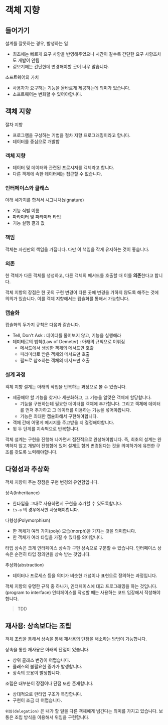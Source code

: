 # 객체 지향

## 들어가기

설계를 잘못하는 경우, 발생하는 일

- 최초에는 빠르게 요구 사항을 반영해주었으나 시간이 갈수록 간단한 요구 사항조차도 개발이 안됨
- 겉보기에는 간단한데 변경해야할 곳이 너무 많습니다.

소프트웨어의 가치

- 사용자가 요구하는 기능을 올바르게 제공하는데 의미가 있습니다.
- 소프트웨어는 변화할 수 있어야합니다.

## 객체 지향

절차 지향

- 프로그램을 구성하는 기법을 절차 지향 프로그래밍이라고 합니다.
- 데이터를 중심으로 개발함

### 객체 지향

- 데이터 및 데이터와 관련된 프로시저를 객체라고 합니다.
- 다른 객체에 속한 데이터에는 접근할 수 없습니다.

### 인터페이스와 클래스

아래 세가지를 합쳐서 시그니처(signature)

- 기능 식별 이름
- 파라미터 및 파라미터 타입
- 기능 실행 결과 값

### 책임

객체는 자신만의 책임을 가집니다. 다만 이 책임을 작게 유지하는 것이 좋습니다.

### 의존

한 객체가 다른 객체를 생성하고, 다른 객체의 메서드를 호출할 때 이를 **의존**한다고 합니다.

객체 지향의 장점은 한 곳의 구현 변경이 다른 곳에 변경을 가하지 않도록 해주는 것에 의의가 있습니다. 이를 객체 지향에서는 캡슐화를 통해서 가능합니다.

### 캡슐화

캡슐화의 두가지 규칙은 다음과 같습니다.

- Tell, Don't Ask : 데이터를 물어보지 않고, 기능을 실행해라
- 데미테르의 법칙(Law of Demeter) : 아래의 규칙으로 이뤄짐
  - 메서드에서 생성한 객체의 메서드만 호출
  - 파라미터로 받은 객체의 메서드만 호출
  - 필드로 참조하는 객체의 메서드만 호출

### 설계 과정

객체 지향 설계는 아래의 작업을 반복하는 과정으로 볼 수 있습니다.

- 제공해야 할 기능을 찾거나 세분화하고, 그 기능을 알맞은 객체에 할당합니다.
  - 기능을 구현하는데 필요한 데이터를 객체에 추가합니다. 그리고 객체에 데이터를 먼저 추가하고 그 데이터를 이용하는 기능을 넣어야합니다.
  - 기능은 최대한 캡슐화해서 구현해야합니다.
- 객체 간에 어떻게 메시지를 주고받을 지 결정해야합니다.
- 윗 두 단계를 지속벅으로 반복합니다.

객체 설계는 구현을 진행해 나가면서 점진적으로 완성해야합니다. 즉, 최초의 설계는 완벽하지 않고 개발이 진행함에 있어 설계도 함께 변경된다는 것을 의미하기에 유연한 구조를 갖도록 노력해야합니다.

## 다형성과 추상화

객체 지향이 주는 장점은 구현 변경의 유연함입니다.

상속(Inheritance)

- 한타입을 그대로 사용하면서 구현을 추가할 수 있도록합니다.
- `is-a` 의 경우에서만 사용해야합니다.

다형성(Polymorphism)

- 한 객체가 여러 가지(poly) 모습(morph)을 가지는 것을 의미합니다.
- 한 객체가 여러 타입을 가질 수 있다를 의미합니다.

타입 상속은 크게 인터페이스 상속과 구현 상속으로 구분할 수 있습니다. 인터페이스 상속은 순전히 타입 정의만을 상속 받는 것입니다.

추상화(abstraction)

- 데이터나 프로세스 등을 의미가 비슷한 개념이나 표현으로 정의하는 과정입니다.

객체 지향의 유명한 규칙 중 하나가, 인터페이스에 대고 프로그래밍을 하는 것입니다. (program to interface) 인터페이스를 작성할 때는 사용하는 코드 입장에서 작성해야합니다.

> TDD

## 재사용: 상속보다는 조립

객체 조립을 통해서 상속을 통해 재사용의 단점을 해소하는 방법이 가능합니다.

상속을 통한 재사용은 아래의 단점이 있습니다.

- 상위 클래스 변경이 어렵습니다.
- 클래스의 불필요한 증가가 발생합니다.
- 상속의 오용이 발생합니다.

조립은 대부분이 장점이나 단점 또한 존재합니다.

- 상대적으로 런타입 구조가 복잡합니다.
- 구현이 조금 더 어렵습니다.

`위임(delegation)` 은 내가 할 일을 다른 객체에게 넘긴다는 의미를 가지고 있습니다. 보통은 조립 방식을 이용해서 위임을 구현합니다.
